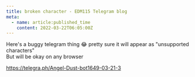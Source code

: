 ```yaml
---
title: broken character - EDM115 Telegram blog
meta:
  - name: article:published_time
    content: 2022-03-22T06:05:00Z
---
```


Here's a buggy telegram thing :joy: pretty sure it will appear as "unsupported characters"  
But will be okay on any browser  
  
https://telegra.ph/Angel-Dust-bot1649-03-21-3
